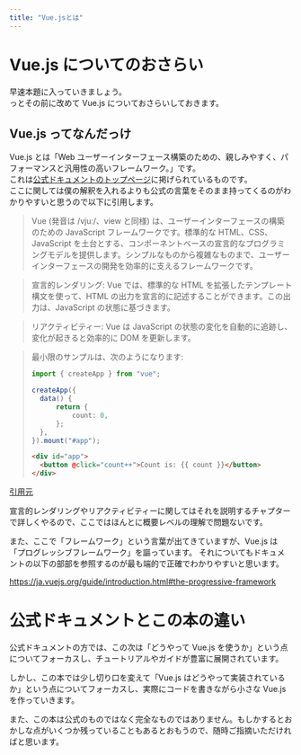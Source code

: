 ```yaml
---
title: "Vue.jsとは"
---
```


# Vue.js についてのおさらい

早速本題に入っていきましょう。  
っとその前に改めて Vue.js についておさらいしておきます。

## Vue.js ってなんだっけ

Vue.js とは「Web ユーザーインターフェース構築のための、親しみやすく、パフォーマンスと汎用性の高いフレームワーク。」です。  
これは[公式ドキュメントのトップページ](https://ja.vuejs.org/)に掲げられているものです。  
ここに関しては僕の解釈を入れるよりも公式の言葉をそのまま持ってくるのがわかりやすいと思うので以下に引用します。

> Vue (発音は /vjuː/、view と同様) は、ユーザーインターフェースの構築のための JavaScript フレームワークです。標準的な HTML、CSS、JavaScript を土台とする、コンポーネントベースの宣言的なプログラミングモデルを提供します。シンプルなものから複雑なものまで、ユーザーインターフェースの開発を効率的に支えるフレームワークです。

> 宣言的レンダリング: Vue では、標準的な HTML を拡張したテンプレート構文を使って、HTML の出力を宣言的に記述することができます。この出力は、JavaScript の状態に基づきます。

> リアクティビティー: Vue は JavaScript の状態の変化を自動的に追跡し、変化が起きると効率的に DOM を更新します。

> 最小限のサンプルは、次のようになります:
>
> ```ts
> import { createApp } from "vue";
>
> createApp({
> 	data() {
> 		return {
> 			count: 0,
> 		};
> 	},
> }).mount("#app");
> ```
>
> ```html
> <div id="app">
> 	<button @click="count++">Count is: {{ count }}</button>
> </div>
> ```

[引用元](https://ja.vuejs.org/guide/introduction.html#what-is-vue)

宣言的レンダリングやリアクティビティーに関してはそれを説明するチャプターで詳しくやるので、ここではほんとに概要レベルの理解で問題ないです。

また、ここで「フレームワーク」という言葉が出てきていますが、Vue.js は「プログレッシブフレームワーク」を謳っています。
それについてもドキュメントの以下の部部を参照するのが最も端的で正確でわかりやすいと思います。

https://ja.vuejs.org/guide/introduction.html#the-progressive-framework

# 公式ドキュメントとこの本の違い

公式ドキュメントの方では、この次は「どうやって Vue.js を使うか」という点についてフォーカスし、チュートリアルやガイドが豊富に展開されています。

しかし、この本では少し切り口を変えて「Vue.js はどうやって実装されているか」という点についてフォーカスし、実際にコードを書きながら小さな Vue.js を作っていきます。

また、この本は公式のものではなく完全なものではありません。もしかするとおかしな点がいくつか残っていることもあるとおもうので、随時ご指摘いただければと思います。
